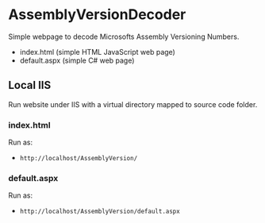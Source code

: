 # AssemblyVersionDecoder
Simple webpage to decode Microsofts Assembly Versioning Numbers.

- index.html (simple HTML JavaScript web page)
- default.aspx (simple C# web page)

## Local IIS
Run website under IIS with a virtual directory mapped to source code folder. 

### index.html
Run as:
- `http://localhost/AssemblyVersion/`

### default.aspx
Run as:
- `http://localhost/AssemblyVersion/default.aspx`

